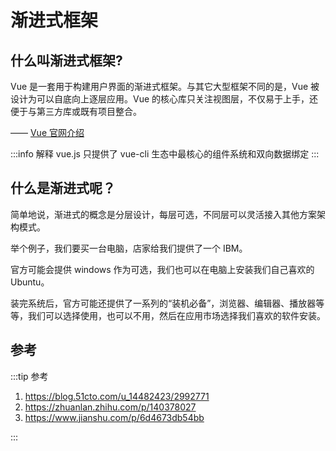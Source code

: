 # 渐进式框架

## 什么叫渐进式框架?

Vue 是一套用于构建用户界面的渐进式框架。与其它大型框架不同的是，Vue 被设计为可以自底向上逐层应用。Vue 的核心库只关注视图层，不仅易于上手，还便于与第三方库或既有项目整合。

—— [Vue 官网介绍](https://v3.cn.vuejs.org/guide/introduction.html)

:::info 解释
vue.js 只提供了 vue-cli 生态中最核心的组件系统和双向数据绑定
:::

## 什么是渐进式呢？

简单地说，渐进式的概念是分层设计，每层可选，不同层可以灵活接入其他方案架构模式。

举个例子，我们要买一台电脑，店家给我们提供了一个 IBM。

官方可能会提供 windows 作为可选，我们也可以在电脑上安装我们自己喜欢的 Ubuntu。

装完系统后，官方可能还提供了一系列的“装机必备”，浏览器、编辑器、播放器等等，我们可以选择使用，也可以不用，然后在应用市场选择我们喜欢的软件安装。

## 参考

:::tip 参考

1. https://blog.51cto.com/u_14482423/2992771
2. https://zhuanlan.zhihu.com/p/140378027
3. https://www.jianshu.com/p/6d4673db54bb

:::

